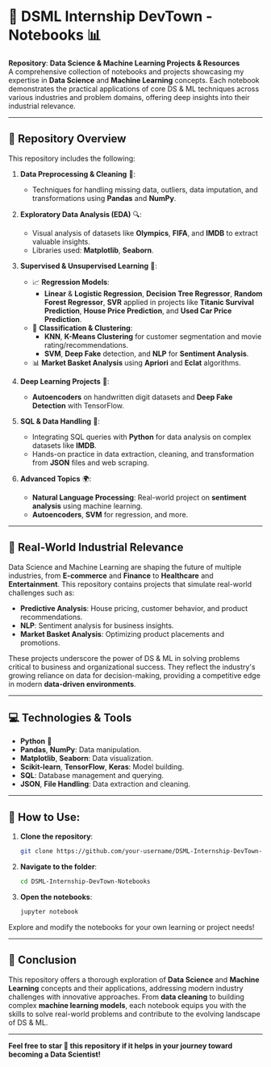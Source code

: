 # 🌟 **DSML Internship DevTown - Notebooks** 📊

**Repository**: **Data Science & Machine Learning Projects & Resources**  
A comprehensive collection of notebooks and projects showcasing my expertise in **Data Science** and **Machine Learning** concepts. Each notebook demonstrates the practical applications of core DS & ML techniques across various industries and problem domains, offering deep insights into their industrial relevance.

---

## 📂 **Repository Overview**

This repository includes the following:

1. **Data Preprocessing & Cleaning** 🧹:
   - Techniques for handling missing data, outliers, data imputation, and transformations using **Pandas** and **NumPy**.

2. **Exploratory Data Analysis (EDA)** 🔍:
   - Visual analysis of datasets like **Olympics**, **FIFA**, and **IMDB** to extract valuable insights.
   - Libraries used: **Matplotlib**, **Seaborn**.

3. **Supervised & Unsupervised Learning** 🤖:
   - 📈 **Regression Models**: 
     - **Linear** & **Logistic Regression**, **Decision Tree Regressor**, **Random Forest Regressor**, **SVR** applied in projects like **Titanic Survival Prediction**, **House Price Prediction**, and **Used Car Price Prediction**.
   - 🧠 **Classification & Clustering**:
     - **KNN**, **K-Means Clustering** for customer segmentation and movie rating/recommendations.
     - **SVM**, **Deep Fake** detection, and **NLP** for **Sentiment Analysis**.
   - 📊 **Market Basket Analysis** using **Apriori** and **Eclat** algorithms.

4. **Deep Learning Projects** 🧠:
   - **Autoencoders** on handwritten digit datasets and **Deep Fake Detection** with TensorFlow.

5. **SQL & Data Handling** 💾:
   - Integrating SQL queries with **Python** for data analysis on complex datasets like **IMDB**.
   - Hands-on practice in data extraction, cleaning, and transformation from **JSON** files and web scraping.

6. **Advanced Topics** 🌍:
   - **Natural Language Processing**: Real-world project on **sentiment analysis** using machine learning.
   - **Autoencoders**, **SVM** for regression, and more.

---

## 💼 **Real-World Industrial Relevance**

Data Science and Machine Learning are shaping the future of multiple industries, from **E-commerce** and **Finance** to **Healthcare** and **Entertainment**. This repository contains projects that simulate real-world challenges such as:
- **Predictive Analysis**: House pricing, customer behavior, and product recommendations.
- **NLP**: Sentiment analysis for business insights.
- **Market Basket Analysis**: Optimizing product placements and promotions.

These projects underscore the power of DS & ML in solving problems critical to business and organizational success. They reflect the industry's growing reliance on data for decision-making, providing a competitive edge in modern **data-driven environments**.

---

## 💻 **Technologies & Tools**

- **Python** 🐍
- **Pandas**, **NumPy**: Data manipulation.
- **Matplotlib**, **Seaborn**: Data visualization.
- **Scikit-learn**, **TensorFlow**, **Keras**: Model building.
- **SQL**: Database management and querying.
- **JSON**, **File Handling**: Data extraction and cleaning.

---

## 🌟 **How to Use**:

1. **Clone the repository**:  
   ```bash
   git clone https://github.com/your-username/DSML-Internship-DevTown-Notebooks.git
   ```

2. **Navigate to the folder**:  
   ```bash
   cd DSML-Internship-DevTown-Notebooks
   ```

3. **Open the notebooks**:  
   ```bash
   jupyter notebook
   ```

Explore and modify the notebooks for your own learning or project needs!

---

## 🎯 **Conclusion**

This repository offers a thorough exploration of **Data Science** and **Machine Learning** concepts and their applications, addressing modern industry challenges with innovative approaches. From **data cleaning** to building complex **machine learning models**, each notebook equips you with the skills to solve real-world problems and contribute to the evolving landscape of DS & ML.

---

**Feel free to star 🌟 this repository if it helps in your journey toward becoming a Data Scientist!**
